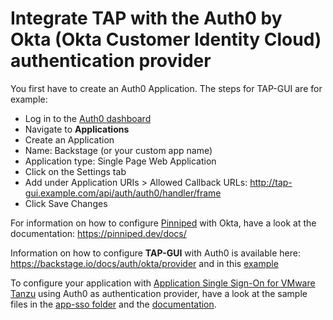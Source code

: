 # Integrate TAP with the Auth0 by Okta (Okta Customer Identity Cloud) authentication provider

You first have to create an Auth0 Application. The steps for TAP-GUI are for example:​
- Log in to the [Auth0 dashboard](https://manage.auth0.com/dashboard/)
- Navigate to **Applications**
- Create an Application
- Name: Backstage (or your custom app name)
- Application type: Single Page Web Application
- Click on the Settings tab
- Add under Application URIs > Allowed Callback URLs: http://tap-gui.example.com/api/auth/auth0/handler/frame
- Click Save Changes

For information on how to configure [Pinniped](https://pinniped.dev) with Okta, have a look at the documentation:
https://pinniped.dev/docs/

Information on how to configure **TAP-GUI** with Auth0 is available here: https://backstage.io/docs/auth/okta/provider and in this [example](tap-values.example.yaml)

To configure your application with [Application Single Sign-On for VMware Tanzu](https://docs.vmware.com/en/VMware-Tanzu-Application-Platform/1.2/tap/GUID-app-sso-about.html) using Auth0 as authentication provider, have a look at the sample files in the [app-sso folder](app-sso) and the [documentation](https://docs.vmware.com/en/Application-Single-Sign-On-for-VMware-Tanzu/1.0/appsso/GUID-service-operators-identity-providers.html#openid-connect-providers).
